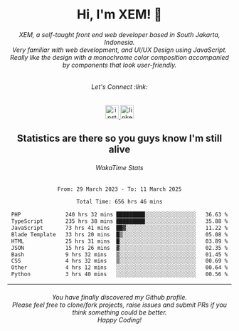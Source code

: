 <h1 align="center">Hi, I'm XEM! <span class="wave">👋</span></h1>

<h6 align="center">XEM, a self-taught front end web developer based in South Jakarta, Indonesia.<br>Very familiar with web development, and UI/UX Design using JavaScript.<br>Really like the design with a monochrome color composition accompanied by components that look user-friendly.</h6>

<div align="center">
  <h6>
    <i>Let's Connect :link:</i>
  </h6>
  <a href="https://instagram.com/ensayiti" target="_blank">
    <img src="https://img.shields.io/static/v1?message=Instagram&logo=instagram&label=&color=E4405F&logoColor=white&labelColor=&style=for-the-badge" height="30" alt="instagram logo"  />
  </a>
  <a href="https://www.linkedin.com/in/samuel-andika-94616625b/" target="_blank">
    <img src="https://img.shields.io/static/v1?message=LinkedIn&logo=linkedin&label=&color=0077B5&logoColor=white&labelColor=&style=for-the-badge" height="30" alt="linkedin logo"  />
  </a>
</div>

<h2 align="center">Statistics are there so you guys know I'm still alive</h1>

<div align="center">
  
  <h6>WakaTime Stats</h6>
  <!--START_SECTION:waka-->

```txt
From: 29 March 2023 - To: 11 March 2025

Total Time: 656 hrs 46 mins

PHP              240 hrs 32 mins █████████░░░░░░░░░░░░░░░░   36.63 %
TypeScript       235 hrs 38 mins █████████░░░░░░░░░░░░░░░░   35.88 %
JavaScript       73 hrs 41 mins  ██▓░░░░░░░░░░░░░░░░░░░░░░   11.22 %
Blade Template   33 hrs 20 mins  █▒░░░░░░░░░░░░░░░░░░░░░░░   05.08 %
HTML             25 hrs 31 mins  █░░░░░░░░░░░░░░░░░░░░░░░░   03.89 %
JSON             15 hrs 26 mins  ▓░░░░░░░░░░░░░░░░░░░░░░░░   02.35 %
Bash             9 hrs 32 mins   ▒░░░░░░░░░░░░░░░░░░░░░░░░   01.45 %
CSS              4 hrs 32 mins   ▒░░░░░░░░░░░░░░░░░░░░░░░░   00.69 %
Other            4 hrs 12 mins   ░░░░░░░░░░░░░░░░░░░░░░░░░   00.64 %
Python           3 hrs 40 mins   ░░░░░░░░░░░░░░░░░░░░░░░░░   00.56 %
```

<!--END_SECTION:waka-->
</div>

---

<h6 align="center">
  You have finally discovered my Github profile.
  <br>
  Please feel free to clone/fork projects, raise issues and submit PRs if you think something could be better.
  <br>
  <i>Happy Coding!</i>
</h6>
